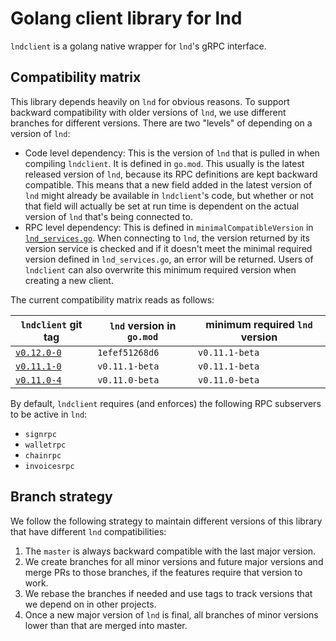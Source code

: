 # Golang client library for lnd

`lndclient` is a golang native wrapper for `lnd`'s gRPC interface.

## Compatibility matrix

This library depends heavily on `lnd` for obvious reasons. To support backward
compatibility with older versions of `lnd`, we use different branches for
different versions. There are two "levels" of depending on a version of
`lnd`:
 - Code level dependency: This is the version of `lnd` that is pulled in when
   compiling `lndclient`. It is defined in `go.mod`. This usually is the latest
   released version of `lnd`, because its RPC definitions are kept backward
   compatible. This means that a new field added in the latest version of `lnd`
   might already be available in `lndclient`'s code, but whether or not that
   field will actually be set at run time is dependent on the actual version of
   `lnd` that's being connected to.
 - RPC level dependency: This is defined in `minimalCompatibleVersion` in
   [`lnd_services.go`](lnd_services.go). When connecting to `lnd`, the version
   returned by its version service is checked and if it doesn't meet the minimal
   required version defined in `lnd_services.go`, an error will be returned.
   Users of `lndclient` can also overwrite this minimum required version when
   creating a new client.

The current compatibility matrix reads as follows:

| `lndclient` git tag          | `lnd` version in `go.mod` | minimum required `lnd` version | 
| ---------------------------- | ------------------------- | ------------------------------ |
| [`v0.12.0-0`](https://github.com/lightninglabs/lndclient/blob/v0.12.0-0) | `1efef51268d6` | `v0.11.1-beta` |
| [`v0.11.1-0`](https://github.com/lightninglabs/lndclient/blob/v0.11.1-0) | `v0.11.1-beta` | `v0.11.1-beta` | 
| [`v0.11.0-4`](https://github.com/lightninglabs/lndclient/blob/v0.11.0-4) | `v0.11.0-beta` | `v0.11.0-beta` |  


By default, `lndclient` requires (and enforces) the following RPC subservers to
be active in `lnd`:
 - `signrpc`
 - `walletrpc`
 - `chainrpc`
 - `invoicesrpc`

## Branch strategy

We follow the following strategy to maintain different versions of this library
that have different `lnd` compatibilities:

1. The `master` is always backward compatible with the last major version.
2. We create branches for all minor versions and future major versions and merge PRs to those branches, if the features require that version to work.
3. We rebase the branches if needed and use tags to track versions that we depend on in other projects.
4. Once a new major version of `lnd` is final, all branches of minor versions lower than that are merged into master.
